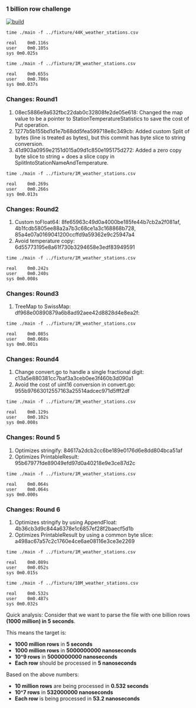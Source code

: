 ### 1 billion row challenge

[![build](https://github.com/SarthakMakhija/1brc/actions/workflows/build.yml/badge.svg)](https://github.com/SarthakMakhija/1brc/actions/workflows/build.yml)

```shell
time ./main -f ../fixture/44K_weather_stations.csv

real	0m0.116s
user	0m0.105s
sys	0m0.025s
```

```shell
time ./main -f ../fixture/1M_weather_stations.csv

real	0m0.655s
user	0m0.786s
sys	0m0.037s
```

### Changes: Round1

1. 08ec5886e9a632fbc22dab0c32808fe2de05e618: Changed the map value to be a pointer to StationTemperatureStatistics to save the cost of Put operation.
2. 1277b5b155bd1d1e7b68dd5fea599718e8c349cb: Added custom Split of bytes (line is treated as bytes), but this commit has byte slice to string conversion.
3. 41d903a0959e2151d015a09d1c850e195175d272: Added a zero copy byte slice to string + does a slice copy in SplitIntoStationNameAndTemperature.

```shell
time ./main -f ../fixture/1M_weather_stations.csv

real	0m0.269s
user	0m0.266s
sys	0m0.013s
```

### Changes: Round2

1. Custom toFloat64: 8fe65963c49d0a4000be185fe44b7cb2a2f081af, 4b1fcdb5805ee88a2a7b3c68ce1a3c168868b728, 85a4e07a0169041200ccffd9a59362e9c25947a4
2. Avoid temperature copy: 6d55773195e8a61f730b3294658e3edf83949591

```shell
time ./main -f ../fixture/1M_weather_stations.csv

real	0m0.242s
user	0m0.240s
sys	0m0.008s
```

### Changes: Round3

1. TreeMap to SwissMap: df968e00890879a6b8ad92aee42d8828d4e8ea2f: 

```shell
time ./main -f ../fixture/1M_weather_stations.csv

real	0m0.085s
user	0m0.068s
sys	0m0.001s
```

### Changes: Round4

1. Change convert.go to handle a single fractional digit: c13a5e880381cc7baf3a3ceb0ee3f460b3d090a1
2. Avoid the cost of uint16 conversion in convert.go: 955b97663012557163a25514adcec971d5fff2df

```shell
time ./main -f ../fixture/1M_weather_stations.csv

real	0m0.129s
user	0m0.102s
sys	0m0.008s
```

### Changes: Round 5

1. Optimizes stringify: 84617a2dcb2cc6be189e0176d6e8dd804bca51af
2. Optimizes PrintableResult: 95b67977fde89049efd97d0a40218e9e3ce87d2c

```shell
time ./main -f ../fixture/1M_weather_stations.csv

real	0m0.064s
user	0m0.064s
sys	0m0.000s
```

### Changes: Round 6

1. Optimizes stringify by using AppendFloat: 4b36cb3d9c844a6378e1c6857ef28f2baecf5d1b
2. Optimizes PrintableResult by using a common byte slice: a498ac67a57c2c1760e4ce6ae08116e3ce3e2269

```shell
time ./main -f ../fixture/1M_weather_stations.csv

real	0m0.089s
user	0m0.052s
sys	0m0.015s
```

```shell
time ./main -f ../fixture/10M_weather_stations.csv

real	0m0.532s
user	0m0.487s
sys	0m0.032s
```

Quick analysis:
Consider that we want to parse the file with one billion rows **(1000 million) in 5 seconds**.

This means the target is:
- **1000 million rows** in **5 seconds**
- **1000 million rows** in **5000000000 nanoseconds**
- **10^9 rows** in **5000000000 nanoseconds**
- **Each row** should be processed in **5 nanoseconds**

Based on the above numbers:
- **10 million rows** are being processed in **0.532 seconds**
- **10^7 rows** in **532000000 nanoseconds**
- **Each row** is being processed in **53.2 nanoseconds**
